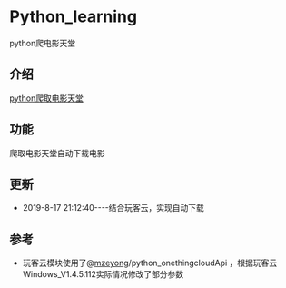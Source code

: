 # Python_learning
python爬电影天堂

## 介绍

[python爬取电影天堂](https://nobige.cn/post/20190708-pythonpaqudianyingtiantang/)

## 功能

爬取电影天堂自动下载电影

## 更新

- 2019-8-17 21:12:40----结合玩客云，实现自动下载

## 参考

- 玩客云模块使用了@[mzeyong](https://github.com/mzeyong)/python_onethingcloudApi ，根据玩客云Windows_V1.4.5.112实际情况修改了部分参数